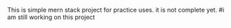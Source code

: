 This is simple mern stack project for practice uses. it is not complete yet. #i am still working on  this project
